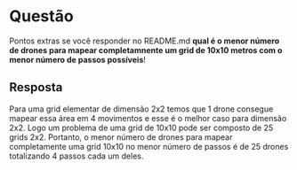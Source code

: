 # Questão
Pontos extras se você responder no README.md **qual é o menor número de drones para mapear completamnente um grid de 10x10 metros com o menor número de passos possíveis**!

## Resposta
Para uma grid elementar de dimensão 2x2 temos que 1 drone consegue mapear essa área em 4 movimentos e esse é o melhor caso para dimensão 2x2.
Logo um problema de uma grid de 10x10 pode ser composto de 25 grids 2x2. Portanto, o menor número de drones para mapear completamente uma grid 10x10 no menor número de passos é de 25 drones totalizando 4 passos cada um deles.
